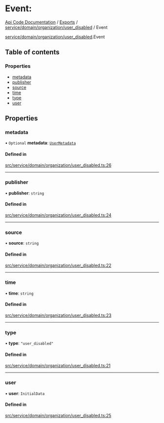 # Event: 
 
[Api Code Documentation](../README.md) / [Exports](../modules.md) / [service/domain/organization/user\_disabled](../modules/service_domain_organization_user_disabled.md) / Event

[service/domain/organization/user\_disabled](../modules/service_domain_organization_user_disabled.md).Event

## Table of contents

### Properties

- [metadata](service_domain_organization_user_disabled.Event.md#metadata)
- [publisher](service_domain_organization_user_disabled.Event.md#publisher)
- [source](service_domain_organization_user_disabled.Event.md#source)
- [time](service_domain_organization_user_disabled.Event.md#time)
- [type](service_domain_organization_user_disabled.Event.md#type)
- [user](service_domain_organization_user_disabled.Event.md#user)

## Properties

### metadata

• `Optional` **metadata**: [`UserMetadata`](../modules/service_domain_metadata.md#usermetadata)

#### Defined in

[src/service/domain/organization/user_disabled.ts:26](https://github.com/openkfw/TruBudget/blob/d2b440c/api/src/service/domain/organization/user_disabled.ts#L26)

___

### publisher

• **publisher**: `string`

#### Defined in

[src/service/domain/organization/user_disabled.ts:24](https://github.com/openkfw/TruBudget/blob/d2b440c/api/src/service/domain/organization/user_disabled.ts#L24)

___

### source

• **source**: `string`

#### Defined in

[src/service/domain/organization/user_disabled.ts:22](https://github.com/openkfw/TruBudget/blob/d2b440c/api/src/service/domain/organization/user_disabled.ts#L22)

___

### time

• **time**: `string`

#### Defined in

[src/service/domain/organization/user_disabled.ts:23](https://github.com/openkfw/TruBudget/blob/d2b440c/api/src/service/domain/organization/user_disabled.ts#L23)

___

### type

• **type**: ``"user_disabled"``

#### Defined in

[src/service/domain/organization/user_disabled.ts:21](https://github.com/openkfw/TruBudget/blob/d2b440c/api/src/service/domain/organization/user_disabled.ts#L21)

___

### user

• **user**: `InitialData`

#### Defined in

[src/service/domain/organization/user_disabled.ts:25](https://github.com/openkfw/TruBudget/blob/d2b440c/api/src/service/domain/organization/user_disabled.ts#L25)
